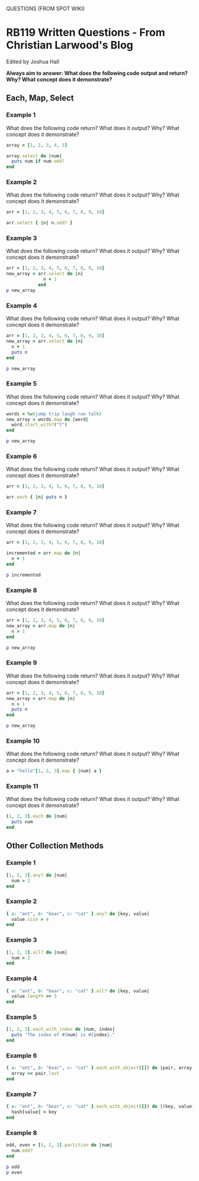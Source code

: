 QUESTIONS (FROM SPOT WIKI)

# RB119 Written Questions - From Christian Larwood's Blog

Edited by Joshua Hall

**Always aim to answer: What does the following code output and return? Why? What concept does it demonstrate?**

## Each, Map, Select
### Example 1
What does the following code return? What does it output? Why? What concept does it demonstrate?

```ruby
array = [1, 2, 3, 4, 5]

array.select do |num|
  puts num if num.odd?
end
```

### Example 2
What does the following code return? What does it output? Why? What concept does it demonstrate?

```ruby
arr = [1, 2, 3, 4, 5, 6, 7, 8, 9, 10]

arr.select { |n| n.odd? }
```

### Example 3
What does the following code return? What does it output? Why? What concept does it demonstrate?

```ruby
arr = [1, 2, 3, 4, 5, 6, 7, 8, 9, 10]
new_array = arr.select do |n| 
              n + 1
            end
p new_array
```

### Example 4
What does the following code return? What does it output? Why? What concept does it demonstrate?

```ruby
arr = [1, 2, 3, 4, 5, 6, 7, 8, 9, 10]
new_array = arr.select do |n|
  n + 1
  puts n
end

p new_array
```

### Example 5
What does the following code return? What does it output? Why? What concept does it demonstrate?

```ruby
words = %w(jump trip laugh run talk)
new_array = words.map do |word|
  word.start_with?("t")
end

p new_array
```

### Example 6
What does the following code return? What does it output? Why? What concept does it demonstrate?

```ruby
arr = [1, 2, 3, 4, 5, 6, 7, 8, 9, 10]

arr.each { |n| puts n }
```

### Example 7
What does the following code return? What does it output? Why? What concept does it demonstrate?

```ruby
arr = [1, 2, 3, 4, 5, 6, 7, 8, 9, 10]

incremented = arr.map do |n|
  n + 1
end

p incremented
```

### Example 8
What does the following code return? What does it output? Why? What concept does it demonstrate?

```ruby
arr = [1, 2, 3, 4, 5, 6, 7, 8, 9, 10]
new_array = arr.map do |n|
  n > 1
end

p new_array
```

### Example 9
What does the following code return? What does it output? Why? What concept does it demonstrate?

```ruby
arr = [1, 2, 3, 4, 5, 6, 7, 8, 9, 10]
new_array = arr.map do |n|
  n > 1
  puts n
end

p new_array
```

### Example 10
What does the following code return? What does it output? Why? What concept does it demonstrate?

```ruby
a = "hello"[1, 2, 3].map { |num| a }
```

### Example 11
What does the following code return? What does it output? Why? What concept does it demonstrate?

```ruby
[1, 2, 3].each do |num|
  puts num
end
```

## Other Collection Methods
### Example 1

```ruby
[1, 2, 3].any? do |num|
  num > 2
end
```

### Example 2

```ruby
{ a: "ant", b: "bear", c: "cat" }.any? do |key, value|
  value.size > 4
end
```

### Example 3

```ruby
[1, 2, 3].all? do |num|
  num > 2
end
```

### Example 4

```ruby
{ a: "ant", b: "bear", c: "cat" }.all? do |key, value|
  value.length >= 3
end
```

### Example 5

```ruby
[1, 2, 3].each_with_index do |num, index|
  puts "The index of #{num} is #{index}."
end
```

### Example 6

```ruby
{ a: "ant", b: "bear", c: "cat" }.each_with_object([]) do |pair, array|
  array << pair.last
end
```

### Example 7

```ruby
{ a: "ant", b: "bear", c: "cat" }.each_with_object({}) do |(key, value), hash|
  hash[value] = key
end
```

### Example 8

```ruby
odd, even = [1, 2, 3].partition do |num|
  num.odd?
end

p odd
p even
```

